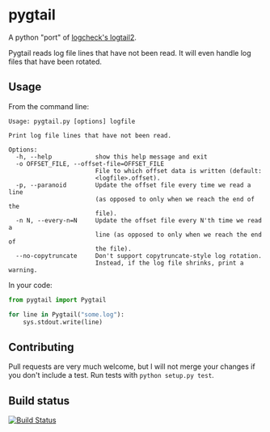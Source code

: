 pygtail
=======

A python "port" of [logcheck's logtail2](http://logcheck.org).

Pygtail reads log file lines that have not been read. It will even handle log
files that have been rotated.

Usage
-----

From the command line:

    Usage: pygtail.py [options] logfile

    Print log file lines that have not been read.

    Options:
      -h, --help            show this help message and exit
      -o OFFSET_FILE, --offset-file=OFFSET_FILE
                            File to which offset data is written (default:
                            <logfile>.offset).
      -p, --paranoid        Update the offset file every time we read a line
                            (as opposed to only when we reach the end of the
                            file).
      -n N, --every-n=N     Update the offset file every N'th time we read a
                            line (as opposed to only when we reach the end of
                            the file).
      --no-copytruncate     Don't support copytruncate-style log rotation.
                            Instead, if the log file shrinks, print a warning.

In your code:

```python
from pygtail import Pygtail

for line in Pygtail("some.log"):
    sys.stdout.write(line)
```

Contributing
------------

Pull requests are very much welcome, but I will not merge your changes if you don't include a test. Run tests with `python setup.py test`.

Build status
------------

[![Build Status](https://secure.travis-ci.org/bgreenlee/pygtail.png)](http://travis-ci.org/bgreenlee/pygtail)


